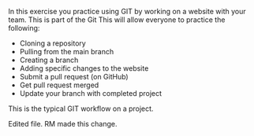 In this exercise you practice using GIT by working on a website with your team. This is part of the Git   This will allow everyone to practice the following:

- Cloning a repository
- Pulling from the main branch
- Creating a branch
- Adding specific changes to the website
- Submit a pull request (on GitHub)
- Get pull request merged
- Update your branch with completed project

This is the typical GIT workflow on a project. 

Edited file. RM made this change.




